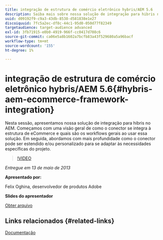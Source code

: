 ```yaml
---
title: integração de estrutura de comércio eletrônico hybris/AEM 5.6
description: Saiba mais sobre nossa solução de integração para hibris no AEM. Começamos com uma visão geral de como o conector se integra à estrutura de eCommerce e quais são os workflows gerais ao usar essa solução. Em seguida, abordamos com mais profundidade como o conector pode ser estendido e/ou personalizado para se adaptar às necessidades específicas do projeto.
uuid: d09192f9-c9a3-43db-8538-d581838e1e27
discoiquuid: 7fc5a2ec-df8c-44c1-95d0-050d77f82349
targetaudience: target-audience advanced
exl-id: 3fb71915-e0b0-4919-966f-cc0417d708c6
source-git-commit: ca06e5a8b1602a7bcfb83a43f529680a5a96bacf
workflow-type: tm+mt
source-wordcount: '155'
ht-degree: 1%

---
```


# integração de estrutura de comércio eletrônico hybris/AEM 5.6{#hybris-aem-ecommerce-framework-integration}

Nesta sessão, apresentamos nossa solução de integração para hibris no AEM. Começamos com uma visão geral de como o conector se integra à estrutura de eCommerce e quais são os workflows gerais ao usar essa solução. Em seguida, abordamos com mais profundidade como o conector pode ser estendido e/ou personalizado para se adaptar às necessidades específicas do projeto.

>[!VIDEO](https://video.tv.adobe.com/v/19578/?quality=9)

*Entregue em 13 de maio de 2013*

**Apresentado por:**

Felix Oghina, desenvolvedor de produtos Adobe

**Slides do apresentador**

[Obter arquivo](assets/hybris-aem-5-6-ecommerce-framework-integration.pdf)

## Links relacionados {#related-links}

[Documentação](https://docs.adobe.com/content/docs/en/cq/5-6-1/ecommerce/eCommerce-framework.html#Deploying%20eCommerce%20with%20hybris)

<!--
[Get back to the Overview](https://helpx.adobe.com/experience-manager/kt/eseminars/gems/aem-index.html)
-->
